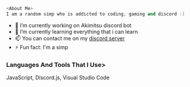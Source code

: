 ```c++
<About Me>
I am a random simp who is addicted to coding, gaming and discord :)
  ```
  
- 🔭 I’m currently working on Akimitsu discord bot
- 🌱 I’m currently learning everything that i can learn
- 📫 You can contact me on my [discord server](https://discord.gg/AwzQ6qQakE)
- ⚡ Fun fact: I'm a simp

### Languages And Tools That I Use>
  JavaScript, Discord.js, Visual Studio Code
